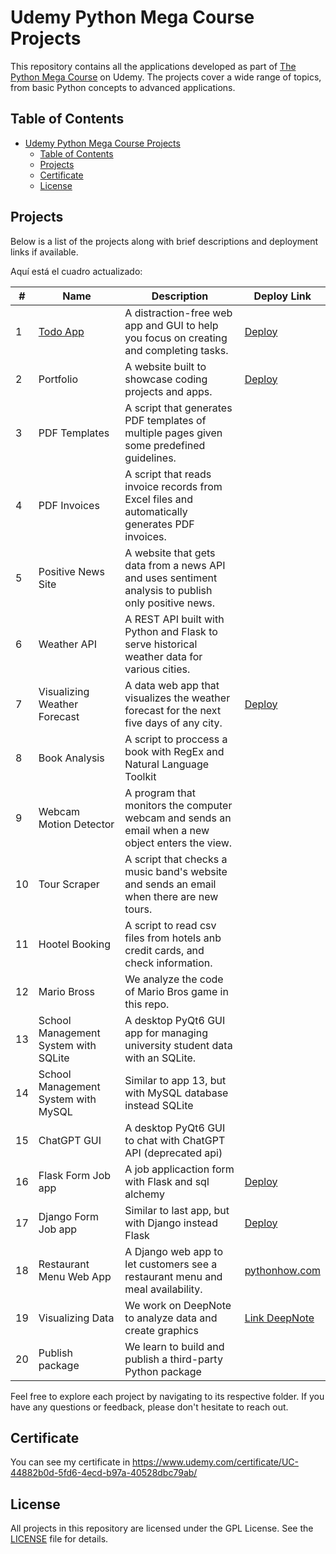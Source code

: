 # Udemy Python Mega Course Projects

This repository contains all the applications developed as part of [The Python Mega Course](https://www.udemy.com/course/the-python-mega-course/) on Udemy. The projects cover a wide range of topics, from basic Python concepts to advanced applications.

## Table of Contents
- [Udemy Python Mega Course Projects](#udemy-python-mega-course-projects)
  - [Table of Contents](#table-of-contents)
  - [Projects](#projects)
  - [Certificate](#certificate)
  - [License](#license)


## Projects
Below is a list of the projects along with brief descriptions and deployment links if available.

Aquí está el cuadro actualizado:

| # | Name | Description | Deploy Link |
| - | ---- | ----------- | ----------- |
| 1 | [Todo App](app01_todo-list) | A distraction-free web app and GUI to help you focus on creating and completing tasks. | [Deploy](https://pc-todo-list.chewer.net) |
| 2 | Portfolio | A website built to showcase coding projects and apps. | [Deploy](https://github.com/matichewer/PythonCourse-App2-Portfolio) |
| 3 | PDF Templates | A script that generates PDF templates of multiple pages given some predefined guidelines. |  |
| 4 | PDF Invoices | A script that reads invoice records from Excel files and automatically generates PDF invoices. |  |
| 5 | Positive News Site | A website that gets data from a news API and uses sentiment analysis to publish only positive news. |  |
| 6 | Weather API | A REST API built with Python and Flask to serve historical weather data for various cities. |  |
| 7 | Visualizing Weather Forecast | A data web app that visualizes the weather forecast for the next five days of any city. | [Deploy](https://pc-weather.chewer.net/) |
| 8 | Book Analysis | A script to proccess a book with RegEx and Natural Language Toolkit| |
| 9 | Webcam Motion Detector | A program that monitors the computer webcam and sends an email when a new object enters the view. |  |
| 10 | Tour Scraper | A script that checks a music band's website and sends an email when there are new tours. | |
| 11 | Hootel Booking | A script to read csv files from hotels anb credit cards, and check information. |
| 12 | Mario Bross | We analyze the code of Mario Bros game in this repo. | |
| 13 | School Management System with SQLite | A desktop PyQt6 GUI app for managing university student data with an SQLite. | |
| 14 | School Management System with MySQL | Similar to app 13, but with MySQL database instead SQLite |  |
| 15 | ChatGPT GUI | A desktop PyQt6 GUI to chat with ChatGPT API (deprecated api) | |
| 16 | Flask Form Job app | A job applicaction form with Flask and sql alchemy | [Deploy](https://pc-flask-form.chewer.net/) |
| 17 | Django Form Job app | Similar to last app, but with Django instead Flask | [Deploy](https://pc-django-form.chewer.net/) |
| 18 | Restaurant Menu Web App | A Django web app to let customers see a restaurant menu and meal availability. | [pythonhow.com](https://pythonhow.com) |
| 19 | Visualizing Data | We work on DeepNote to analyze data and create graphics | [Link DeepNote](https://deepnote.com/workspace/pythoncourse-9b6c-5a29fac7-6d83-4528-892e-ed176640ecc3/project/Python-Course-movie-recomendation-system-ff64c874-f5cc-4ca3-84f3-cf648e99bca6/notebook/Notebook%201-0404d0eb635e4b3fb58e7284dc1ea970) |
| 20 | Publish package |  We learn to build and publish a third-party Python package | | 


Feel free to explore each project by navigating to its respective folder. If you have any questions or feedback, please don't hesitate to reach out.




## Certificate
You can see my certificate in https://www.udemy.com/certificate/UC-44882b0d-5fd6-4ecd-b97a-40528dbc79ab/


## License
All projects in this repository are licensed under the GPL License. See the [LICENSE](LICENSE) file for details.
